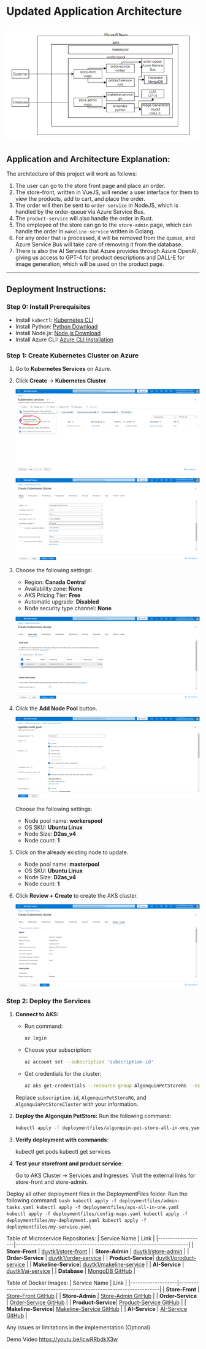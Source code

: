 # Updated Application Architecture
![Diagram](/images/diagram.png)  

## Application and Architecture Explanation:
The architecture of this project will work as follows:

1. The user can go to the store front page and place an order.
2. The store-front, written in VueJS, will render a user interface for them to view the products, add to cart, and place the order.
3. The order will then be sent to `order-service` in NodeJS, which is handled by the order-queue via Azure Service Bus.
4. The `product-service` will also handle the order in Rust.
5. The employee of the store can go to the `store-admin` page, which can handle the order in `makeline-service` written in Golang.
6. For any order that is processed, it will be removed from the queue, and Azure Service Bus will take care of removing it from the database.
7. There is also the AI Services that Azure provides through Azure OpenAI, giving us access to GPT-4 for product descriptions and DALL-E for image generation, which will be used on the product page.

---

## Deployment Instructions:

### Step 0: Install Prerequisites

- Install `kubectl`: [Kubernetes CLI](https://kubernetes.io/docs/tasks/tools/)
- Install Python: [Python Download](https://www.python.org/downloads/)
- Install Node.js: [Node.js Download](https://nodejs.org/en/download/package-manager)
- Install Azure CLI: [Azure CLI Installation](https://learn.microsoft.com/en-us/cli/azure/install-azure-cli)

### Step 1: Create Kubernetes Cluster on Azure

1. Go to **Kubernetes Services** on Azure.
2. Click **Create** -> **Kubernetes Cluster**.

   ![1.0](/images/1.0.png)

   ![1.1](/images/1.1.png)

3. Choose the following settings:
   - Region: **Canada Central**
   - Availability zone: **None**
   - AKS Pricing Tier: **Free**
   - Automatic upgrade: **Disabled**
   - Node security type channel: **None**

   ![1.2](/images/1.2.png)

4. Click the **Add Node Pool** button.

   ![1.3](/images/1.3.png)

   Choose the following settings:
   - Node pool name: **workerspool**
   - OS SKU: **Ubuntu Linux**
   - Node Size: **D2as_v4**
   - Node count: **1**

5. Click on the already existing node to update.

   - Node pool name: **masterpool**
   - OS SKU: **Ubuntu Linux**
   - Node Size: **D2as_v4**
   - Node count: **1**

6. Click **Review + Create** to create the AKS cluster.

   ![1.4](/images/1.4.png)

### Step 2: Deploy the Services

1. **Connect to AKS:**
   - Run command:
     ```bash
     az login
     ```
   - Choose your subscription:
     ```bash
     az account set --subscription 'subscription-id'
     ```
   - Get credentials for the cluster:
     ```bash
     az aks get-credentials --resource-group AlgonquinPetStoreRG --name AlgonquinPetStoreCluster
     ```

   Replace `subscription-id`, `AlgonquinPetStoreRG`, and `AlgonquinPetStoreCluster` with your information.

2. **Deploy the Algonquin PetStore:**
   Run the following command:
   ```bash
   kubectl apply -f deploymentfiles/algonquin-pet-store-all-in-one.yaml
    ```

3. **Verify deployment with commands**:

    kubectl get pods
    kubectl get services
    
4. **Test your storefront and product service**:

    Go to AKS Cluster -> Services and Ingresses.
    Visit the external links for store-front and store-admin.

Deploy all other deployment files in the DeploymentFiles folder:
Run the following command:
    ```bash
    kubectl apply -f deploymentfiles/admin-tasks.yaml
    kubectl apply -f deploymentfiles/aps-all-in-one.yaml
    kubectl apply -f deploymentfiles/config-maps.yaml
    kubectl apply -f deploymentfiles/my-deployment.yaml
    kubectl apply -f deploymentfiles/my-service.yaml
    ```
    

    
Table of Microservice Repositories:
| Service Name      | Link                                                                 |
|-------------------|----------------------------------------------------------------------|
| **Store-Front**    | [duytk1/store-front](https://hub.docker.com/repository/docker/duytk1/store-front/general) |
| **Store-Admin**    | [duytk1/store-admin](https://hub.docker.com/repository/docker/duytk1/store-admin/general) |
| **Order-Service**  | [duytk1/order-service](https://hub.docker.com/repository/docker/duytk1/order-service/general) |
| **Product-Service**| [duytk1/product-service](https://hub.docker.com/repository/docker/duytk1/product-service/general) |
| **Makeline-Service**| [duytk1/makeline-service](https://hub.docker.com/repository/docker/duytk1/makeline-service/general) |
| **AI-Service**     | [duytk1/ai-service](https://hub.docker.com/repository/docker/duytk1/ai-service/general) |
| **Database**       | [MongoDB GitHub](https://github.com/duytk1/CST8915-final/tree/master/mongo) |


Table of Docker Images:
| Service Name      | Link                                                                 |
|-------------------|----------------------------------------------------------------------|
| **Store-Front**    | [Store-Front GitHub](https://github.com/duytk1/CST8915-final/tree/master/store-front) |
| **Store-Admin**    | [Store-Admin GitHub](https://github.com/duytk1/CST8915-final/tree/master/store-admin) |
| **Order-Service**  | [Order-Service GitHub](https://github.com/duytk1/CST8915-final/tree/master/order-service) |
| **Product-Service**| [Product-Service GitHub](https://github.com/duytk1/CST8915-final/tree/master/product-service) |
| **Makeline-Service**| [Makeline-Service GitHub](https://github.com/duytk1/CST8915-final/tree/master/makeline-service) |
| **AI-Service**     | [AI-Service GitHub](https://github.com/duytk1/CST8915-final/tree/master/ai-service) |


Any issues or limitations in the implementation (Optional)

Demo Video
https://youtu.be/icwRRbdkX3w